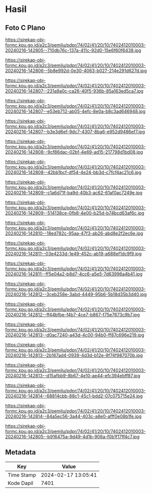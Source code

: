 # Hasil

## Foto C Plano

https://sirekap-obj-formc.kpu.go.id/a2c3/pemilu/pdpr/74/02/41/20/10/7402412010003-20240216-142805--710db76c-137a-411c-92d0-15e6f60f6438.jpg

https://sirekap-obj-formc.kpu.go.id/a2c3/pemilu/pdpr/74/02/41/20/10/7402412010003-20240216-142806--5b8e992d-0e30-4063-b027-214e291d627d.jpg

https://sirekap-obj-formc.kpu.go.id/a2c3/pemilu/pdpr/74/02/41/20/10/7402412010003-20240216-142807--231a9a0c-ca26-40f5-936b-85a163ed5ca7.jpg

https://sirekap-obj-formc.kpu.go.id/a2c3/pemilu/pdpr/74/02/41/20/10/7402412010003-20240216-142807--e53eb712-ab05-4efc-8e0a-b8c3ad646948.jpg

https://sirekap-obj-formc.kpu.go.id/a2c3/pemilu/pdpr/74/02/41/20/10/7402412010003-20240216-142807--b3e3d6ef-9dc7-4307-8ba6-e952d9486ef7.jpg

https://sirekap-obj-formc.kpu.go.id/a2c3/pemilu/pdpr/74/02/41/20/10/7402412010003-20240216-142808--9cf86dac-02bf-4e69-ad15-217798d1bd08.jpg

https://sirekap-obj-formc.kpu.go.id/a2c3/pemilu/pdpr/74/02/41/20/10/7402412010003-20240216-142808--42bb1bcf-df54-4e24-bb3d-c7fcf4ac21c6.jpg

https://sirekap-obj-formc.kpu.go.id/a2c3/pemilu/pdpr/74/02/41/20/10/7402412010003-20240216-142809--c1a6d71f-ba9d-40b3-ac62-61af0ac7249e.jpg

https://sirekap-obj-formc.kpu.go.id/a2c3/pemilu/pdpr/74/02/41/20/10/7402412010003-20240216-142809--514138ce-0fb8-4e00-b25d-b74bcd63af6c.jpg

https://sirekap-obj-formc.kpu.go.id/a2c3/pemilu/pdpr/74/02/41/20/10/7402412010003-20240216-142810--18ed782c-95aa-47f3-ab26-abd8e2f2ec6e.jpg

https://sirekap-obj-formc.kpu.go.id/a2c3/pemilu/pdpr/74/02/41/20/10/7402412010003-20240216-142811--03e4233d-1e49-452c-ab19-a688ef1dc9f9.jpg

https://sirekap-obj-formc.kpu.go.id/a2c3/pemilu/pdpr/74/02/41/20/10/7402412010003-20240216-142811--ff5e04a2-b8d7-4cc6-a5e5-7d63996a4b41.jpg

https://sirekap-obj-formc.kpu.go.id/a2c3/pemilu/pdpr/74/02/41/20/10/7402412010003-20240216-142812--3ceb258e-3abd-4449-95b6-5b18d35b3d40.jpg

https://sirekap-obj-formc.kpu.go.id/a2c3/pemilu/pdpr/74/02/41/20/10/7402412010003-20240216-142812--ff44bfbe-f4b7-4ce7-b867-f75e7673c9b7.jpg

https://sirekap-obj-formc.kpu.go.id/a2c3/pemilu/pdpr/74/02/41/20/10/7402412010003-20240216-142813--d0ac7240-a43d-4c00-94b0-ff87c696e219.jpg

https://sirekap-obj-formc.kpu.go.id/a2c3/pemilu/pdpr/74/02/41/20/10/7402412010003-20240216-142813--2b167ad4-0939-4d3d-b12e-9f74f987070b.jpg

https://sirekap-obj-formc.kpu.go.id/a2c3/pemilu/pdpr/74/02/41/20/10/7402412010003-20240216-142813--d15afbb9-8b67-4e10-ae44-efc394ebff87.jpg

https://sirekap-obj-formc.kpu.go.id/a2c3/pemilu/pdpr/74/02/41/20/10/7402412010003-20240216-142814--68814cbb-88c1-45c1-bdd2-07c075715e24.jpg

https://sirekap-obj-formc.kpu.go.id/a2c3/pemilu/pdpr/74/02/41/20/10/7402412010003-20240216-142814--84a5ec56-3a44-403c-a8e0-afff0e08b1fe.jpg

https://sirekap-obj-formc.kpu.go.id/a2c3/pemilu/pdpr/74/02/41/20/10/7402412010003-20240216-142805--b916475a-9d49-4d1b-906a-f0b1f17ff4c7.jpg


## Metadata

| Key        | Value               |
| ---------- | ------------------- |
| Time Stamp | 2024-02-17 13:05:41 |
| Kode Dapil | 7401                |



